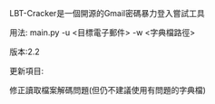 LBT-Cracker是一個開源的Gmail密碼暴力登入嘗試工具

用法:
main.py -u <目標電子郵件> -w <字典檔路徑>

版本:2.2

更新項目:

修正讀取檔案解碼問題(但仍不建議使用有問題的字典檔)
